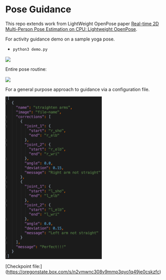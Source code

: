 # Pose Guidance

This repo extends work from LightWeight OpenPose paper [Real-time 2D Multi-Person Pose Estimation on CPU: Lightweight OpenPose](https://arxiv.org/pdf/1811.12004.pdf). 


For activity guidance demo on a sample yoga pose.
* `python3 demo.py`

<img src="https://raw.githubusercontent.com/DhruvJawalkar/Realtime-2D-Pose-Estimation-and-User-Activity-Guidance-on-a-CPU/master/demo.png" align="center" width="600"/>

Entire pose routine:

<img src="https://dopelemon.me/images/realtime-guidance/collage-resized.png" align="center" width="600"/>

For a general purpose approach to guidance via a configuration file.

<img src="https://raw.githubusercontent.com/DhruvJawalkar/Realtime-2D-Pose-Estimation-and-User-Activity-Guidance-on-a-CPU/master/config_file.png" align="center" width="300"/>


[Checkpoint file:] (https://oregonstate.box.com/s/n2vmwnc308v9mmp3qyo1q49je0cskzfc)
